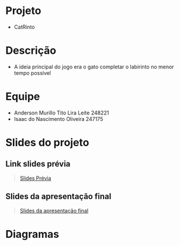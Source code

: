 # Projeto
* CatRinto
# Descrição
* A ideia principal do jogo era o gato completar o labirinto no menor tempo possível
# Equipe
* Anderson Murillo Tito Lira Leite 248221
* Isaac do Nascimento Oliveira 247175
# Slides do projeto
## Link slides prévia
> [Slides Prévia](https://github.com/mc322projetos/poo-duplade2mesmo/blob/main/jogo/assets/duplade2mesmo.pdf)
## Slides da apresentação final
> [Slides da apresentação final](https://www.canva.com/design/DAFFFVv_KqQ/cfWruzL7y53D38RErGeRlA/edit?utm_content=DAFFFVv_KqQ&utm_campaign=designshare&utm_medium=link2&utm_source=sharebutton)
# Diagramas
